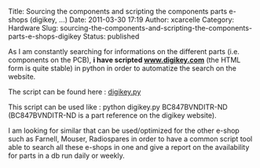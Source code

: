 Title: Sourcing the components and scripting the components parts e-shops (digikey, ...)
Date: 2011-03-30 17:19
Author: xcarcelle
Category: Hardware
Slug: sourcing-the-components-and-scripting-the-components-parts-e-shops-digikey
Status: published

As I am constantly searching for informations on the different parts
(i.e. components on the PCB), **i have scripted www.digikey.com** (the
HTML form is quite stable) in python in order to automatize the search
on the website.

The script can be found here :
[digikey.py](http://carcelle.fu8.com/digikey.py "digikey.py")

This script can be used like : python digikey.py BC847BVNDITR-ND
(BC847BVNDITR-ND is a part reference on the digikey website).

I am looking for similar that can be used/optimized for the other e-shop
such as Farnell, Mouser, Radiospares in order to have a common script
tool able to search all these e-shops in one and give a report on the
availability for parts in a db run daily or weekly.

</p>

